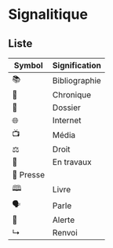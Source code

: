 # Signalitique

## Liste

| Symbol | Signification | 
|--------|---------------|
| 📚     | Bibliographie |
| 📜     | Chronique     |
| 📁      | Dossier|
| 🌐 | Internet |
| 📺 | Média |
| ⚖      | Droit         | 
| 🚧     | En travaux  |
| 📰 Presse |
| 🕮 | Livre |
| 🗣️ | Parle |
|📢 | Alerte |
| ↳ | Renvoi |

